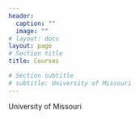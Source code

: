 ```yaml
---
header:
  caption: ""
  image: ""
# layout: docs
layout: page
# Section title
title: Courses

# Section subtitle
# subtitle: University of Missouri
---
```

University of Missouri